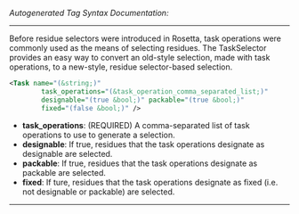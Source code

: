 <!-- THIS IS AN AUTOGENERATED FILE: Don't edit it directly, instead change the schema definition in the code itself. -->

_Autogenerated Tag Syntax Documentation:_

---
Before residue selectors were introduced in Rosetta, task operations were commonly used as the means of selecting residues.  The TaskSelector provides an easy way to convert an old-style selection, made with task operations, to a new-style, residue selector-based selection.

```xml
<Task name="(&string;)"
        task_operations="(&task_operation_comma_separated_list;)"
        designable="(true &bool;)" packable="(true &bool;)"
        fixed="(false &bool;)" />
```

-   **task_operations**: (REQUIRED) A comma-separated list of task operations to use to generate a selection.
-   **designable**: If true, residues that the task operations designate as designable are selected.
-   **packable**: If true, residues that the task operations designate as packable are selected.
-   **fixed**: If ture, residues that the task operations designate as fixed (i.e. not designable or packable) are selected.

---
